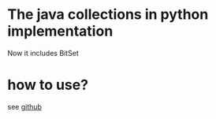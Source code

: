 # The java collections in python implementation
Now it includes BitSet


# how to use?
see [github](https://github.com/gaoxingliang/java-collection-in-python)


